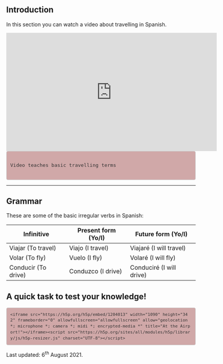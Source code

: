 
<body>

<div class="container">  

<div class="container">  

<h2>Introduction</h2>
<p>In this section you can watch a video about travelling in Spanish.</p>

<iframe width="560" height="315" src="https://www.youtube.com/embed/1BY1lHeUi0Y" frameborder="0" allow="accelerometer; autoplay; clipboard-write; encrypted-media; gyroscope; picture-in-picture" allowfullscreen></iframe>
  
  

<style>

pre {
    display: block;
    padding: 9.5px;
    margin: 0 0 10px;
    font-size: 13px;
    line-height: 1.42857143;
    color: #333;
    word-break: break-all;
    word-wrap: break-word;
    background-color: #d0a8a8;
    border: 1px solid #ccc;
    border-radius: 4px;
}

</style>

<pre>

Video teaches basic travelling terms 

</pre>








<hr/>
</div>

<!-- THIS IS THE THIRD SECTION OF THE PAGE -->
<div class="container"> 

 <h2>Grammar</h2>
  <p>These are some of the basic irregular verbs in Spanish:</p>            
  <table class="table table-striped">
    <thead>
      <tr>
        <th>Infinitive</th>
        <th>Present form (Yo/I)</th>
        <th>Future form (Yo/I)</th>
      </tr>
    </thead>
    <tbody>
      <tr>
        <td>Viajar (To travel)</td>
        <td>Viajo (I travel)</td>
        <td>Viajaré (I will travel)</td>
      </tr>
      <tr>
        <td>Volar (To fly)</td>
        <td>Vuelo (I fly)</td>
        <td>Volaré (I will fly)</td>
      </tr>
      <tr>
        <td>Conducir (To drive)</td>
        <td>Conduzco (I drive)</td>
        <td>Conduciré (I will drive)</td>
      </tr>
    </tbody>
  </table>

</div>
	
<h2>A quick task to test your knowledge!</h2>	
	
	<iframe src="https://h5p.org/h5p/embed/1204013" width="1090" height="342" frameborder="0" allowfullscreen="allowfullscreen" allow="geolocation *; microphone *; camera *; midi *; encrypted-media *" title="At the Airport!"></iframe><script src="https://h5p.org/sites/all/modules/h5p/library/js/h5p-resizer.js" charset="UTF-8"></script>

<!-- THIS IS THE FOOTER SECTION OF THE PAGE -->
<p>Last updated: 6<sup>th</sup> August 2021.</p>

	




 










